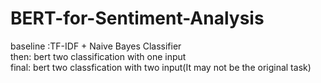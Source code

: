 # BERT-for-Sentiment-Analysis   
baseline :TF-IDF + Naive Bayes Classifier   
then: bert two classification with one input   
final: bert two classfication with two input(It may not be the original task)    
